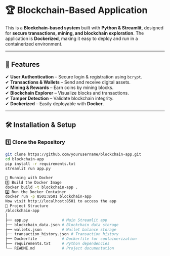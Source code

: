 # 🏆 Blockchain-Based Application

This is a **Blockchain-based system** built with **Python & Streamlit**, designed for **secure transactions, mining, and blockchain exploration**. The application is **Dockerized**, making it easy to deploy and run in a containerized environment.

---

## 🚀 Features
✔ **User Authentication** – Secure login & registration using `bcrypt`.  
✔ **Transactions & Wallets** – Send and receive digital assets.  
✔ **Mining & Rewards** – Earn coins by mining blocks.  
✔ **Blockchain Explorer** – Visualize blocks and transactions.  
✔ **Tamper Detection** – Validate blockchain integrity.  
✔ **Dockerized** – Easily deployable with **Docker**.  

---

## 🛠️ Installation & Setup

### **1️⃣ Clone the Repository**
```bash
git clone https://github.com/yourusername/blockchain-app.git
cd blockchain-app
pip install -r requirements.txt
streamlit run app.py

🐳 Running with Docker
1️⃣ Build the Docker Image
docker build -t blockchain-app .
2️⃣ Run the Docker Container
docker run -p 8501:8501 blockchain-app
Now visit http://localhost:8501 to access the app
📂 Project Structure
/blockchain-app
│
├── app.py               # Main Streamlit app
├── blockchain_data.json # Blockchain data storage
├── wallets.json         # Wallet balance storage
├── transaction_history.json # Transaction history
├── Dockerfile           # Dockerfile for containerization
├── requirements.txt     # Python dependencies
└── README.md            # Project documentation

